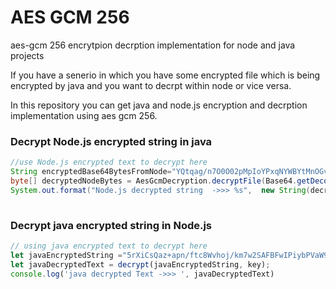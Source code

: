 # AES GCM 256
aes-gcm 256 encrytpion decrption implementation for node and java projects

If you have a senerio in which you have some encrypted file which is being encrypted by java and you want to decrpt within node or vice versa.

In this repository you can get java and node.js encryption and decrption implementation using aes gcm 256.

### Decrypt Node.js encrypted string in java

```java
//use Node.js encrypted text to decrypt here
String encryptedBase64BytesFromNode="YQtqag/n7O0O02pMpIoYPxqNYWBYtMnOGvbbH11+guzPYpOA56utUzfbANm+mzS7TySApTdeZou90emoHh8PbZg=";
byte[] decryptedNodeBytes = AesGcmDecryption.decryptFile(Base64.getDecoder().decode(encryptedBase64BytesFromNode));
System.out.format("Node.js decrypted string  ->>> %s",  new String(decryptedNodeBytes));
        
```
### Decrypt java encrypted string in Node.js
```javascript
// using java encrypted text to decrypt here
let javaEncryptedString ="5rXiCsQaz+apn/ftc8Wvhoj/km7w2SAFBFwIPiybPVaW9S26V9d7lyRalTVlySYahHautV+nug=";
let javaDecryptedText = decrypt(javaEncryptedString, key);
console.log('java decrypted Text ->>> ', javaDecryptedText)
```
